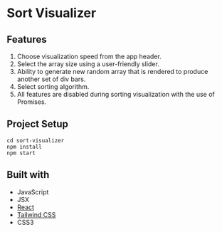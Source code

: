 # Sort Visualizer

## Features

1. Choose visualization speed from the app header.
2. Select the array size using a user-friendly slider.
3. Ability to generate new random array that is rendered to produce another set of div bars.
4. Select sorting algorithm.
5. All features are disabled during sorting visualization with the use of Promises.

## Project Setup

```
cd sort-visualizer
npm install
npm start
```

## Built with

- JavaScript
- JSX
- [React](https://reactjs.org/)
- [Tailwind CSS](https://tailwindcss.com/)
- CSS3
